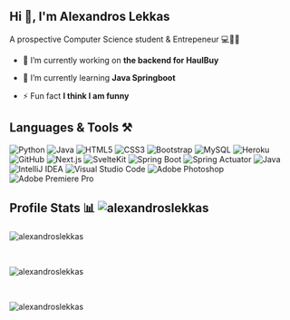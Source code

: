 ## Hi 👋, I'm Alexandros Lekkas
A prospective Computer Science student & Entrepeneur 💻🧑‍🎓

- 🔭 I’m currently working on **the backend for HaulBuy**

- 🌱 I’m currently learning **Java Springboot**

- ⚡ Fun fact **I think I am funny**

## Languages & Tools ⚒️
![Python](https://img.shields.io/badge/-Python-black?style=flat-square&logo=Python)
![Java](https://img.shields.io/badge/-java-E34A86?style=flat-square&logo=java)
![HTML5](https://img.shields.io/badge/-HTML5-E34F26?style=flat-square&logo=html5&logoColor=white)
![CSS3](https://img.shields.io/badge/-CSS3-1572B6?style=flat-square&logo=css3)
![Bootstrap](https://img.shields.io/badge/-Bootstrap-563D7C?style=flat-square&logo=bootstrap)
![MySQL](https://img.shields.io/badge/-MySQL-black?style=flat-square&logo=mysql)
![Heroku](https://img.shields.io/badge/-Heroku-430098?style=flat-square&logo=heroku)
![GitHub](https://img.shields.io/badge/-GitHub-181717?style=flat-square&logo=github)
![Next.js](https://img.shields.io/badge/-Next.js-black?style=flat-square&logo=nextdotjs)
![SvelteKit](https://img.shields.io/badge/-SvelteKit-black?style=flat-square&logo=svelte)
![Spring Boot](https://img.shields.io/badge/-Spring%20Boot-black?style=flat-square&logo=springboot)
![Spring Actuator](https://img.shields.io/badge/-Spring%20Actuator-black?style=flat-square&logo=spring)
![Java](https://img.shields.io/badge/-Java-black?style=flat-square&logo=java)
![IntelliJ IDEA](https://img.shields.io/badge/-IntelliJ%20IDEA-black?style=flat-square&logo=intellijidea)
![Visual Studio Code](https://img.shields.io/badge/-Visual%20Studio%20Code-black?style=flat-square&logo=visualstudiocode)
![Adobe Photoshop](https://img.shields.io/badge/-Adobe%20Photoshop-black?style=flat-square&logo=adobephotoshop)
![Adobe Premiere Pro](https://img.shields.io/badge/-Adobe%20Premiere%20Pro-black?style=flat-square&logo=adobepremierepro)

## Profile Stats 📊 <img src="https://komarev.com/ghpvc/?username=alexandroslekkas&label=Profile%20views&color=0e75b6&style=flat" alt="alexandroslekkas" /> </p>
<p><img src="https://github-readme-stats.vercel.app/api/top-langs?username=alexandroslekkas&show_icons=true&locale=en&layout=compact" alt="alexandroslekkas" /></p><br>
<p><img src="https://github-readme-stats.vercel.app/api?username=alexandroslekkas&show_icons=true&locale=en" alt="alexandroslekkas" /></p><br>
<p><img src="https://github-readme-streak-stats.herokuapp.com/?user=alexandroslekkas&" alt="alexandroslekkas" /></p>
